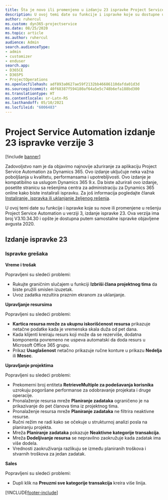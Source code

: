 ```yaml
---
title: Šta je novo ili promenjeno u izdanju 23 ispravke Project Service Automation verzije 3
description: U ovoj temi date su funkcije i ispravke koje su dostupne u izdanju 23 ispravke za Project Service Automation verzije 3.
author: ruhercul
ms.custom: dyn365-projectservice
ms.date: 08/25/2020
ms.topic: article
ms.author: ruhercul
audience: Admin
search.audienceType:
- admin
- customizer
- enduser
search.app:
- D365CE
- D365PS
- ProjectOperations
ms.openlocfilehash: adf893a0627ae59f2132bb46686110dafda01d3d
ms.sourcegitcommit: 40f68387f594180af64a5e5c748b6efa188bd300
ms.translationtype: HT
ms.contentlocale: sr-Latn-RS
ms.lasthandoff: 05/10/2021
ms.locfileid: "6006483"
---
```

# <a name="project-service-automation-update-release-23-v3"></a>Project Service Automation izdanje 23 ispravke verzije 3

[!include [banner](../includes/psa-now-project-operations.md)]

Zadovoljstvo nam je da objavimo najnovije ažuriranje za aplikaciju Project Service Automation za Dynamics 365. Ovo izdanje uključuje neka važna poboljšanja u kvalitetu, performansama i upotrebljivosti. Ovo izdanje je kompatibilno sa uslugom Dynamics 365 9.x. Da biste ažurirali ovo izdanje, posetite stranicu sa rešenjima centra za administraciju za Dynamics 365 online kako biste instalirali ispravku. Za još informacija pogledajte članak [Instaliranje, ispravka ili uklanjanje željenog rešenja](/power-platform/admin/install-remove-preferred-solution).

U ovoj temi date su funkcije i ispravke koje su nove ili promenjene u rešenju Project Service Automation u verziji 3, izdanje ispravke 23. Ova verzija ima broj V3.10.34.30 i opšte je dostupna putem samostalne ispravke objavljene avgusta 2020.

## <a name="update-release-23"></a>Izdanje ispravke 23

### <a name="bug-fixes"></a>Ispravke grešaka

**Vreme i trošak**

Popravljeni su sledeći problemi:
- Rukujte graničnim slučajem u funkciji **Izbriši člana projektnog tima** da biste pružili smislen izuzetak.
- Uvoz zadatka rezultira praznim ekranom za uklanjanje.

**Upravljanje resursima**

Popravljeni su sledeći problemi:

- **Kartica resursa mreže za ukupnu iskorišćenost resursa** prikazuje netačne podatke kada je vremenska skala duža od pet dana.
- Kada klijenti kreiraju resurs koji može da se rezerviše, dodatna komponenta povremeno ne uspeva automatski da doda resurs u Microsoft Office 365 grupu.
- Prikaz **Usaglašenost** netačno prikazuje ručne konture u prikazu **Nedelja** ili **Mesec**.

**Upravljanje projektima**

Popravljeni su sledeći problemi:

- Prekomerni broj entiteta **RetrieveMultiple za podešavanja korisnika** uzrokuju pogoršane performanse za odobravanje projekata i druge operacije.
- Pronalaženje resursa mreže **Planiranje zadataka** ograničeno je na prikazivanje do pet članova tima iz projektnog tima. 
- Pronalaženje resursa mreže **Planiranje zadataka** ne filtrira neaktivne resurse.
- Ručni režim ne radi kako se očekuje u strukturnoj analizi posla na planiranju projekta.
- Mreža **Planiranje zadataka** pokazuje **Neaktivne kategorije transakcija**.
- Mreža **Dodeljivanje resursa** se nepravilno zaokružuje kada zadatak ima više dodela.
- Vrednosti zaokruživanja razlikuju se između planiranih troškova i stvarnih troškova za jedan zadatak.

**Sales**

Popravljeni su sledeći problemi:

- Dupli klik na **Preuzmi sve kategorije transakcija** kreira više linija.


[!INCLUDE[footer-include](../includes/footer-banner.md)]